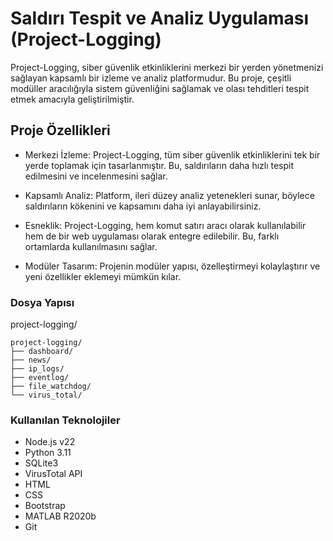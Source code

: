 # Saldırı Tespit ve Analiz Uygulaması (Project-Logging)

Project-Logging, siber güvenlik etkinliklerini merkezi bir yerden yönetmenizi sağlayan kapsamlı bir izleme ve analiz platformudur. Bu proje, çeşitli modüller aracılığıyla sistem güvenliğini sağlamak ve olası tehditleri tespit etmek amacıyla geliştirilmiştir.

## Proje Özellikleri

- Merkezi İzleme: Project-Logging, tüm siber güvenlik etkinliklerini tek bir yerde toplamak için tasarlanmıştır. Bu, saldırıların daha hızlı tespit edilmesini ve incelenmesini sağlar.

- Kapsamlı Analiz: Platform, ileri düzey analiz yetenekleri sunar, böylece saldırıların kökenini ve kapsamını daha iyi anlayabilirsiniz.

- Esneklik: Project-Logging, hem komut satırı aracı olarak kullanılabilir hem de bir web uygulaması olarak entegre edilebilir. Bu, farklı ortamlarda kullanılmasını sağlar.

- Modüler Tasarım: Projenin modüler yapısı, özelleştirmeyi kolaylaştırır ve yeni özellikler eklemeyi mümkün kılar.


### Dosya Yapısı

project-logging/

```
project-logging/
├── dashboard/
├── news/
├── ip_logs/
├── eventlog/
├── file_watchdog/
└── virus_total/
```

### Kullanılan Teknolojiler

- Node.js v22
- Python 3.11
- SQLite3
- VirusTotal API
- HTML
- CSS
- Bootstrap
- MATLAB R2020b
- Git

  

